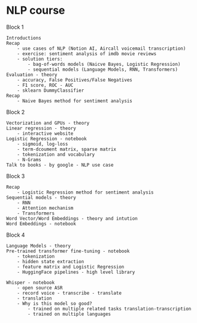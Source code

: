 # NLP course

Block 1
 
	Introductions
	Recap 
		- use cases of NLP (Notion AI, Aircall voicemail transcription)
		- exercise: sentiment analysis of imdb movie reviews
		- solution tiers: 
			- bag-of-words models (Naicve Bayes, Logistic Regression)
			- sequential models (Language Models, RNN, Transformers)
	Evaluation - theory
		- accuracy, False Positives/False Negatives
		- F1 score, ROC - AUC
		- sklearn DummyClassifier
	Recap
		- Naive Bayes method for sentiment analysis

Block 2
	
	Vectorization and GPUs - theory
	Linear regression - theory
		- interactive website
	Logistic Regression - notebook
		- sigmoid, log-loss
		- term-dcoument matrix, sparse matrix
		- tokenization and vocabulary
		- N-Grams
	Talk to books - by google - NLP use case

Block 3

	Recap 
		- Logistic Regression method for sentiment analysis
	Sequential models - theory
		- RNN
		- Attention mechanism
		- Transformers
	Word Vector/Word Embeddings - theory and intution
	Word Embeddings - notebook 
	
Block 4

	Language Models - theory
	Pre-trained transformer fine-tuning - notebook
		- tokenization
		- hidden state extraction
		- feature matrix and Logistic Regression
		- HuggingFace pipelines - high level library

	Whisper - notebook
		- open source ASR
		- record voice - transcribe - translate
		- translation
		- Why is this model so good?
			- trained on multiple related tasks translation-transcription
			- trained on multiple languages
